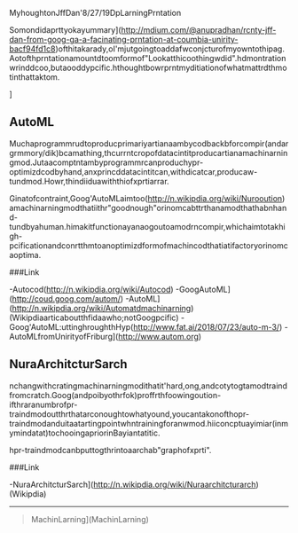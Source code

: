 MyhoughtonJffDan'8/27/19DpLarningPrntation


Somondidaprttyokayummary](http://mdium.com/@anupradhan/rcnty-jff-dan-from-goog-ga-a-facinating-prntation-at-coumbia-unirity-bacf94fd1c8)ofthitakarady,oI'mjutgoingtoaddafwconjcturofmyowntothipag.Aotofthprntationamountdtoomformof"Lookatthicoothingwdid".hdmontrationwrinddcoo,butaooddypcific.hthoughtbowrprntmyditiationofwhatmattrdthmotinthattaktom.

]

AutoML
------

Muchaprogrammrudtoproducprimariyartianaambycodbackbforcompir(andargrmmory/dik)bcamathing,thcurrntcropofdatacintitproducartianamachinarningmod.Jutaacomptntambyprogrammrcanproduchypr-optimizdcodbyhand,anxprincddatacintitcan,withdicatcar,producaw-tundmod.Howr,thindiiduawiththiofxprtiarrar.

Ginatofcontraint,Goog'AutoMLaimtoo(http://n.wikipdia.org/wiki/Nurooution)amachinarningmodthatiithr"goodnough"orinomcabttrthanamodthathabnhand-tundbyahuman.himakitfunctionayanaogoutoamodrncompir,whichaimtotakhigh-pcificationandconrtthmtoanoptimizdformofmachincodthatiatifactoryorinomcaoptima.

###Link

-Autocod(http://n.wikipdia.org/wiki/Autocod)
-GoogAutoML](http://coud.goog.com/autom/)
-AutoML](http://n.wikipdia.org/wiki/Automatdmachinarning)(Wikipdiaarticaboutthfidaawho;notGoogpcific)
-Goog'AutoML:uttinghroughthHyp(http://www.fat.ai/2018/07/23/auto-m-3/)
-AutoMLfromUnirityofFriburg](http://www.autom.org)

NuraArchitcturSarch
--------------------------

nchangwithcratingmachinarningmodithatit'hard,ong,andcotytogtamodtraindfromcratch.Goog(andpoibyothrfok)proffrthfoowingoution-ifthraranumbrofpr-traindmodoutthrthatarconoughtowhatyound,youcantakonofthopr-traindmodanduitaatartingpointwhntrainingforanwmod.hiiconcptuayimiar(inmymindatat)tochooingapriorinBayiantatitic.

hpr-traindmodcanbputtogthrintoaarchab"graphofxprti".

###Link

-NuraArchitcturSarch](http://n.wikipdia.org/wiki/Nuraarchitcturarch)(Wikipdia)

*****

>MachinLarning](MachinLarning)
